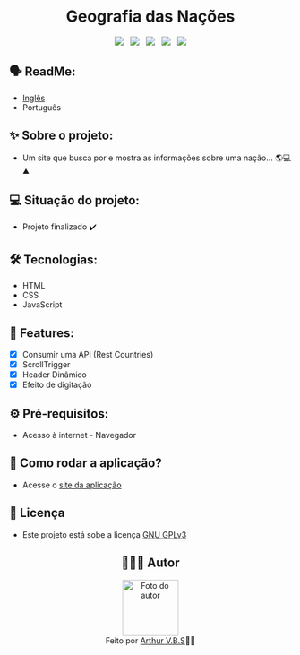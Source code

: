 <h1 align="center">Geografia das Nações</h1>

<div align="center">
  <img src="https://img.shields.io/badge/License-GNU%20GPLv3-000?style=social&logo=json&logoColor=469BD2">
  &nbsp;
  <img src="https://img.shields.io/badge/GitHub-000?style=social&logo=github&logoColor=469BD2">
  &nbsp;
  <img src="https://img.shields.io/badge/HTML-000?style=social&logo=html5&logoColor=469BD2">
  &nbsp;
  <img src="https://img.shields.io/badge/CSS-000?style=social&logo=css3&logoColor=469BD2">
  &nbsp;
  <img src="https://img.shields.io/badge/JavaScript-000?style=social&logo=javascript&logoColor=469BD2">
</div>

## 🗣️ ReadMe:

- [Inglês](https://github.com/ArthurVBS/GeographyOfNations#readme)
- Português

## ✨ Sobre o projeto:

- Um site que busca por e mostra as informações sobre uma nação... 🌎💻⛰️

## 💻 Situação do projeto:

- Projeto finalizado ✔️

## 🛠 Tecnologias:

- HTML
- CSS
- JavaScript

## 📝 Features:

- [x] Consumir uma API (Rest Countries)
- [x] ScrollTrigger
- [x] Header Dinâmico
- [x] Efeito de digitação

## ⚙️ Pré-requisitos:

- Acesso à internet - Navegador

## 🚀 Como rodar a aplicação?

- Acesse o [site da aplicação](https://arthurvbs.github.io/GeographyOfNations/)

## 📝 Licença

- Este projeto está sobe a licença [GNU GPLv3](https://github.com/ArthurVBS/GeographyOfNations/blob/main/LICENSE)

<h2 align="center">👨🏽‍💻 Autor</h2>
<div align="center">
  <img width="100px;" src="https://avatars.githubusercontent.com/u/84406367?v=4" alt="Foto do autor"/>
  <br><span>Feito por <a href="https://github.com/ArthurVBS" target="_blank" rel="external">Arthur V.B.S</a>✌🏽</span>
</div>
